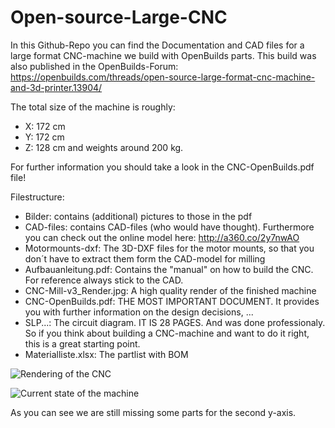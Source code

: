 # Open-source-Large-CNC
In this Github-Repo you can find the Documentation and CAD files for a large format CNC-machine we build with OpenBuilds parts.
This build was also published in the OpenBuilds-Forum: https://openbuilds.com/threads/open-source-large-format-cnc-machine-and-3d-printer.13904/

The total size of the machine is roughly:
-	X: 172 cm
-	Y: 172 cm
-	Z: 128 cm
and weights around 200 kg.

For further information you should take a look in the CNC-OpenBuilds.pdf file! 

Filestructure:

- Bilder: contains (additional) pictures to those in the pdf
- CAD-files: contains CAD-files (who would have thought). Furthermore you can check out the online model here: http://a360.co/2y7nwAO 
- Motormounts-dxf: The 3D-DXF files for the motor mounts, so that you don´t have to extract them form the CAD-model for milling
- Aufbauanleitung.pdf: Contains the "manual" on how to build the CNC. For reference always stick to the CAD.
- CNC-Mill-v3_Render.jpg: A high quality render of the finished machine
- CNC-OpenBuilds.pdf: THE MOST IMPORTANT DOCUMENT. It provides you with further information on the design decisions, ...
- SLP...: The circuit diagram. IT IS 28 PAGES. And was done professionaly. So if you think about building a CNC-machine and want to do it right, this is a great starting point.
- Materialliste.xlsx: The partlist with BOM



![Rendering of the CNC](Open-source-Large-CNC/CNC-Mill-v3_Render.jpg?raw=true "Rendering")


![Current state of the machine](Open-source-Large-CNC/Bilder/20190319_150552.jpg?raw=true "Image")

As you can see we are still missing some parts for the second y-axis.
